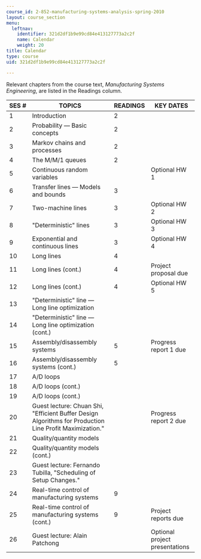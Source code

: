 ```yaml
---
course_id: 2-852-manufacturing-systems-analysis-spring-2010
layout: course_section
menu:
  leftnav:
    identifier: 321d2df1b9e99cd84e413127773a2c2f
    name: Calendar
    weight: 20
title: Calendar
type: course
uid: 321d2df1b9e99cd84e413127773a2c2f

---
```


Relevant chapters from the course text, _Manufacturing Systems Engineering_, are listed in the Readings column.

| SES # | TOPICS | READINGS | KEY DATES |
| --- | --- | --- | --- |
| 1 | Introduction | 2 | &nbsp; |
| 2 | Probability — Basic concepts | 2 | &nbsp; |
| 3 | Markov chains and processes | 2 | &nbsp; |
| 4 | The M/M/1 queues | 2 | &nbsp; |
| 5 | Continuous random variables | &nbsp; | Optional HW 1 |
| 6 | Transfer lines — Models and bounds | 3 | &nbsp; |
| 7 | Two-machine lines | 3 | Optional HW 2 |
| 8 | "Deterministic" lines | 3 | Optional HW 3 |
| 9 | Exponential and continuous lines | 3 | Optional HW 4 |
| 10 | Long lines | 4 | &nbsp; |
| 11 | Long lines (cont.) | 4 | Project proposal due |
| 12 | Long lines (cont.) | 4 | Optional HW 5 |
| 13 | "Deterministic" line — Long line optimization | &nbsp; |
| 14 | "Deterministic" line — Long line optimization (cont.) | &nbsp; |
| 15 | Assembly/disassembly systems | 5 | Progress report 1 due |
| 16 | Assembly/disassembly systems (cont.) | 5 | &nbsp; |
| 17 | A/D loops | &nbsp; |
| 18 | A/D loops (cont.) | &nbsp; |
| 19 | A/D loops (cont.) | &nbsp; |
| 20 | Guest lecture: Chuan Shi, "Efficient Buffer Design Algorithms for Production Line Profit Maximization." | &nbsp; | Progress report 2 due |
| 21 | Quality/quantity models | &nbsp; |
| 22 | Quality/quantity models (cont.) | &nbsp; |
| 23 | Guest lecture: Fernando Tubilla, "Scheduling of Setup Changes." | &nbsp; |
| 24 | Real-time control of manufacturing systems | 9 | &nbsp; |
| 25 | Real-time control of manufacturing systems (cont.) | 9 | Project reports due |
| 26 | Guest lecture: Alain Patchong | &nbsp; | Optional project presentations